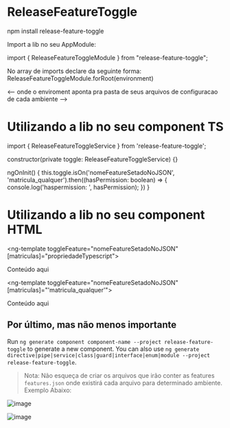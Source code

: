 # ReleaseFeatureToggle

npm install release-feature-toggle

Import a lib no seu AppModule:

import { ReleaseFeatureToggleModule } from "release-feature-toggle";

No array de imports declare da seguinte forma: 
ReleaseFeatureToggleModule.forRoot(environment) 

<-- onde o enviroment aponta pra pasta de seus arquivos de configuracao de cada ambiente -->

# Utilizando a lib no seu component TS

import { ReleaseFeatureToggleService } from 'release-feature-toggle';

constructor(private toggle: ReleaseFeatureToggleService) {}

ngOnInit() {
    this.toggle.isOn('nomeFeatureSetadoNoJSON', 'matricula_qualquer').then((hasPermission: boolean) => {
      console.log('haspermission: ', hasPermission);
    })
}

# Utilizando a lib no seu component HTML

<ng-template toggleFeature="nomeFeatureSetadoNoJSON" [matriculas]="propriedadeTypescript"> 
    <div>Conteúdo aqui</div>
</ng-template>    

<ng-template toggleFeature="nomeFeatureSetadoNoJSON" [matriculas]="'matricula_qualquer'"> 
    <div>Conteúdo aqui</div>
</ng-template> 


## Por último, mas não menos importante

Run `ng generate component component-name --project release-feature-toggle` to generate a new component. You can also use `ng generate directive|pipe|service|class|guard|interface|enum|module --project release-feature-toggle`.
> Nota: Não esqueça de criar os arquivos que irão conter as features `features.json` onde existirá cada arquivo para determinado ambiente. Exemplo Abaixo: 


![image](https://user-images.githubusercontent.com/34343165/127925157-3b23ff27-a75b-47c9-bdcd-6fcb7867675f.png)

![image](https://user-images.githubusercontent.com/34343165/127925260-83ddcd97-4eb2-4c4e-80bb-027b253eadbf.png)


